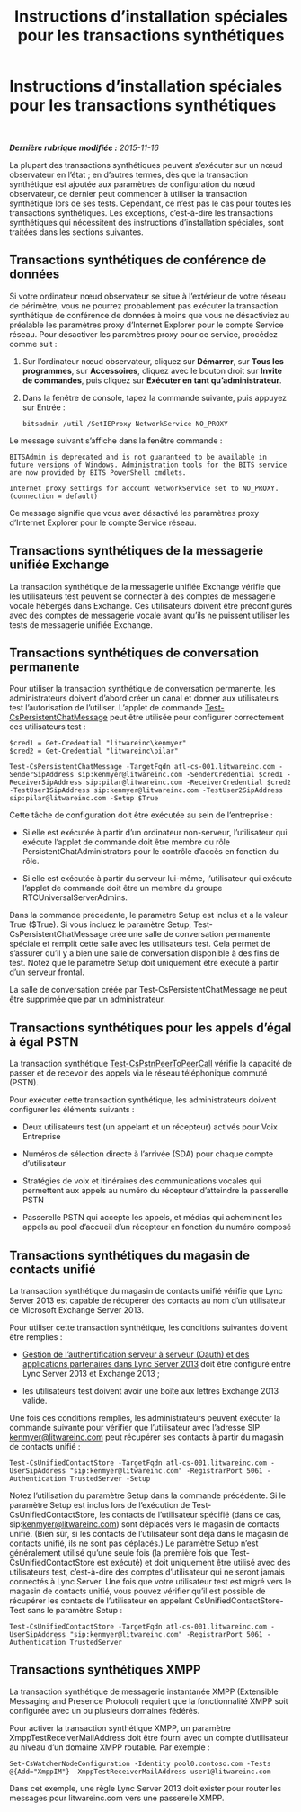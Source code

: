 ﻿---
title: Instructions d’installation spéciales pour les transactions synthétiques
TOCTitle: Instructions d’installation spéciales pour les transactions synthétiques
ms:assetid: 694cbe05-5dba-4035-a01c-c87ebfb0478b
ms:mtpsurl: https://technet.microsoft.com/fr-fr/library/JJ688080(v=OCS.15)
ms:contentKeyID: 49891380
ms.date: 05/20/2016
mtps_version: v=OCS.15
ms.translationtype: HT
---

# Instructions d’installation spéciales pour les transactions synthétiques

 

_**Dernière rubrique modifiée :** 2015-11-16_

La plupart des transactions synthétiques peuvent s’exécuter sur un nœud observateur en l’état ; en d’autres termes, dès que la transaction synthétique est ajoutée aux paramètres de configuration du nœud observateur, ce dernier peut commencer à utiliser la transaction synthétique lors de ses tests. Cependant, ce n’est pas le cas pour toutes les transactions synthétiques. Les exceptions, c’est-à-dire les transactions synthétiques qui nécessitent des instructions d’installation spéciales, sont traitées dans les sections suivantes.

## Transactions synthétiques de conférence de données

Si votre ordinateur nœud observateur se situe à l’extérieur de votre réseau de périmètre, vous ne pourrez probablement pas exécuter la transaction synthétique de conférence de données à moins que vous ne désactiviez au préalable les paramètres proxy d’Internet Explorer pour le compte Service réseau. Pour désactiver les paramètres proxy pour ce service, procédez comme suit :

1.  Sur l’ordinateur nœud observateur, cliquez sur **Démarrer**, sur **Tous les programmes**, sur **Accessoires**, cliquez avec le bouton droit sur **Invite de commandes**, puis cliquez sur **Exécuter en tant qu’administrateur**.

2.  Dans la fenêtre de console, tapez la commande suivante, puis appuyez sur Entrée :
    
        bitsadmin /util /SetIEProxy NetworkService NO_PROXY

Le message suivant s’affiche dans la fenêtre commande :

    BITSAdmin is deprecated and is not guaranteed to be available in future versions of Windows. Administration tools for the BITS service are now provided by BITS PowerShell cmdlets.
    
    Internet proxy settings for account NetworkService set to NO_PROXY. 
    (connection = default)

Ce message signifie que vous avez désactivé les paramètres proxy d’Internet Explorer pour le compte Service réseau.

## Transactions synthétiques de la messagerie unifiée Exchange

La transaction synthétique de la messagerie unifiée Exchange vérifie que les utilisateurs test peuvent se connecter à des comptes de messagerie vocale hébergés dans Exchange. Ces utilisateurs doivent être préconfigurés avec des comptes de messagerie vocale avant qu’ils ne puissent utiliser les tests de messagerie unifiée Exchange.

## Transactions synthétiques de conversation permanente

Pour utiliser la transaction synthétique de conversation permanente, les administrateurs doivent d’abord créer un canal et donner aux utilisateurs test l’autorisation de l’utiliser. L’applet de commande [Test-CsPersistentChatMessage](test-cspersistentchatmessage.md) peut être utilisée pour configurer correctement ces utilisateurs test :

    $cred1 = Get-Credential "litwareinc\kenmyer"
    $cred2 = Get-Credential "litwareinc\pilar"
    
    Test-CsPersistentChatMessage -TargetFqdn atl-cs-001.litwareinc.com -SenderSipAddress sip:kenmyer@litwareinc.com -SenderCredential $cred1 -ReceiverSipAddress sip:pilar@litwareinc.com -ReceiverCredential $cred2 -TestUser1SipAddress sip:kenmyer@litwareinc.com -TestUser2SipAddress sip:pilar@litwareinc.com -Setup $True

Cette tâche de configuration doit être exécutée au sein de l’entreprise :

  - Si elle est exécutée à partir d’un ordinateur non-serveur, l’utilisateur qui exécute l’applet de commande doit être membre du rôle PersistentChatAdministrators pour le contrôle d’accès en fonction du rôle.

  - Si elle est exécutée à partir du serveur lui-même, l’utilisateur qui exécute l’applet de commande doit être un membre du groupe RTCUniversalServerAdmins.

Dans la commande précédente, le paramètre Setup est inclus et a la valeur True ($True). Si vous incluez le paramètre Setup, Test-CsPersistentChatMessage crée une salle de conversation permanente spéciale et remplit cette salle avec les utilisateurs test. Cela permet de s’assurer qu’il y a bien une salle de conversation disponible à des fins de test. Notez que le paramètre Setup doit uniquement être exécuté à partir d’un serveur frontal.

La salle de conversation créée par Test-CsPersistentChatMessage ne peut être supprimée que par un administrateur.

## Transactions synthétiques pour les appels d’égal à égal PSTN

La transaction synthétique [Test-CsPstnPeerToPeerCall](test-cspstnpeertopeercall.md) vérifie la capacité de passer et de recevoir des appels via le réseau téléphonique commuté (PSTN).

Pour exécuter cette transaction synthétique, les administrateurs doivent configurer les éléments suivants :

  - Deux utilisateurs test (un appelant et un récepteur) activés pour Voix Entreprise

  - Numéros de sélection directe à l’arrivée (SDA) pour chaque compte d’utilisateur

  - Stratégies de voix et itinéraires des communications vocales qui permettent aux appels au numéro du récepteur d’atteindre la passerelle PSTN

  - Passerelle PSTN qui accepte les appels, et médias qui acheminent les appels au pool d’accueil d’un récepteur en fonction du numéro composé

## Transactions synthétiques du magasin de contacts unifié

La transaction synthétique du magasin de contacts unifié vérifie que Lync Server 2013 est capable de récupérer des contacts au nom d’un utilisateur de Microsoft Exchange Server 2013.

Pour utiliser cette transaction synthétique, les conditions suivantes doivent être remplies :

  - [Gestion de l’authentification serveur à serveur (Oauth) et des applications partenaires dans Lync Server 2013](lync-server-2013-managing-server-to-server-authentication-oauth-and-partner-applications.md) doit être configuré entre Lync Server 2013 et Exchange 2013 ;

  - les utilisateurs test doivent avoir une boîte aux lettres Exchange 2013 valide.

Une fois ces conditions remplies, les administrateurs peuvent exécuter la commande suivante pour vérifier que l’utilisateur avec l’adresse SIP kenmyer@litwareinc.com peut récupérer ses contacts à partir du magasin de contacts unifié :

    Test-CsUnifiedContactStore -TargetFqdn atl-cs-001.litwareinc.com -UserSipAddress "sip:kenmyer@litwareinc.com" -RegistrarPort 5061 -Authentication TrustedServer -Setup

Notez l’utilisation du paramètre Setup dans la commande précédente. Si le paramètre Setup est inclus lors de l’exécution de Test-CsUnifiedContactStore, les contacts de l’utilisateur spécifié (dans ce cas, sip:kenmyer@litwareinc.com) sont déplacés vers le magasin de contacts unifié. (Bien sûr, si les contacts de l’utilisateur sont déjà dans le magasin de contacts unifié, ils ne sont pas déplacés.) Le paramètre Setup n’est généralement utilisé qu’une seule fois (la première fois que Test-CsUnifiedContactStore est exécuté) et doit uniquement être utilisé avec des utilisateurs test, c’est-à-dire des comptes d’utilisateur qui ne seront jamais connectés à Lync Server. Une fois que votre utilisateur test est migré vers le magasin de contacts unifié, vous pouvez vérifier qu’il est possible de récupérer les contacts de l’utilisateur en appelant CsUnifiedContactStore-Test sans le paramètre Setup :

    Test-CsUnifiedContactStore -TargetFqdn atl-cs-001.litwareinc.com -UserSipAddress "sip:kenmyer@litwareinc.com" -RegistrarPort 5061 -Authentication TrustedServer

## Transactions synthétiques XMPP

La transaction synthétique de messagerie instantanée XMPP (Extensible Messaging and Presence Protocol) requiert que la fonctionnalité XMPP soit configurée avec un ou plusieurs domaines fédérés.

Pour activer la transaction synthétique XMPP, un paramètre XmppTestReceiverMailAddress doit être fourni avec un compte d’utilisateur au niveau d’un domaine XMPP routable. Par exemple :

    Set-CsWatcherNodeConfiguration -Identity pool0.contoso.com -Tests @{Add="XmppIM"} -XmppTestReceiverMailAddress user1@litwareinc.com

Dans cet exemple, une règle Lync Server 2013 doit exister pour router les messages pour litwareinc.com vers une passerelle XMPP.

